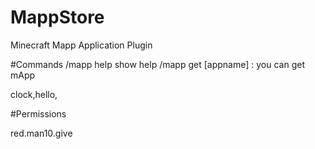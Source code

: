# MappStore
Minecraft Mapp Application Plugin

#Commands
/mapp help
show help
/mapp get [appname] : you can get mApp 

clock,hello,

#Permissions

red.man10.give

